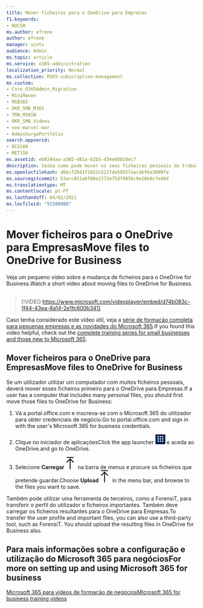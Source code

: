 ```yaml
---
title: Mover ficheiros para o OneDrive para Empresas
f1.keywords:
- NOCSH
ms.author: efrene
author: efrene
manager: scotv
audience: Admin
ms.topic: article
ms.service: o365-administration
localization_priority: Normal
ms.collection: M365-subscription-management
ms.custom:
- Core_O365Admin_Migration
- MiniMaven
- MSB365
- OKR_SMB_M365
- TRN_M365B
- OKR_SMB_Videos
- seo-marvel-mar
- AdminSurgePortfolio
search.appverid:
- BCS160
- MET150
ms.assetid: eb8244aa-a302-481a-b2b5-d34e88b18ec7
description: Saiba como pode mover os seus ficheiros pessoais de trabalho e ficheiros confidenciais da empresa para o OneDrive for Business em apenas alguns passos fáceis.
ms.openlocfilehash: d6bcf2b41f1052c521fda50557aac4bf6a3800fa
ms.sourcegitcommit: 53acc851abf68e2272e75df0856c0e16b0c7e48d
ms.translationtype: MT
ms.contentlocale: pt-PT
ms.lasthandoff: 04/02/2021
ms.locfileid: "51580080"
---
```

# <a name="move-files-to-onedrive-for-business"></a><span data-ttu-id="dcc34-103">Mover ficheiros para o OneDrive para Empresas</span><span class="sxs-lookup"><span data-stu-id="dcc34-103">Move files to OneDrive for Business</span></span>

<span data-ttu-id="dcc34-104">Veja um pequeno vídeo sobre a mudança de ficheiros para o OneDrive for Business.</span><span class="sxs-lookup"><span data-stu-id="dcc34-104">Watch a short video about moving files to OneDrive for Business.</span></span><br><br>

> [!VIDEO https://www.microsoft.com/videoplayer/embed/d74b083c-1f44-43ea-8a14-2e1fc600b341] 

<span data-ttu-id="dcc34-105">Caso tenha considerado este vídeo útil, veja a [série de formação completa para pequenas empresas e as novidades do Microsoft 365](https://support.microsoft.com/office/6ab4bbcd-79cf-4000-a0bd-d42ce4d12816).</span><span class="sxs-lookup"><span data-stu-id="dcc34-105">If you found this video helpful, check out the [complete training series for small businesses and those new to Microsoft 365](https://support.microsoft.com/office/6ab4bbcd-79cf-4000-a0bd-d42ce4d12816).</span></span>


## <a name="move-files-to-onedrive-for-business"></a><span data-ttu-id="dcc34-106">Mover ficheiros para o OneDrive para Empresas</span><span class="sxs-lookup"><span data-stu-id="dcc34-106">Move files to OneDrive for Business</span></span>

<span data-ttu-id="dcc34-107">Se um utilizador utilizar um computador com muitos ficheiros pessoais, deverá mover esses ficheiros primeiro para o OneDrive para Empresas.</span><span class="sxs-lookup"><span data-stu-id="dcc34-107">If a user has a computer that includes many personal files, you should first move those files to OneDrive for Business:</span></span>
  
1. <span data-ttu-id="dcc34-108">Vá a portal.office.com e inscreva-se com o Microsoft 365 do utilizador para obter credenciais de negócio.</span><span class="sxs-lookup"><span data-stu-id="dcc34-108">Go to portal.office.com and sign in with the user's Microsoft 365 for business credentials.</span></span>

2. <span data-ttu-id="dcc34-109">Clique no iniciador de aplicações</span><span class="sxs-lookup"><span data-stu-id="dcc34-109">Click the app launcher</span></span> ![The app launcher icon in Office 365](../media/7502f4ec-3c9a-435d-a7b4-b9cda85189a7.png) <span data-ttu-id="dcc34-111">e aceda ao OneDrive.</span><span class="sxs-lookup"><span data-stu-id="dcc34-111">and go to OneDrive.</span></span> 
    
3. <span data-ttu-id="dcc34-112">Selecione **Carregar**![Upload](../media/d9b963b8-10af-42e2-953d-360301b83d3c.png) na barra de menus e procure os ficheiros que pretende guardar.</span><span class="sxs-lookup"><span data-stu-id="dcc34-112">Choose **Upload**![Upload](../media/d9b963b8-10af-42e2-953d-360301b83d3c.png) in the menu bar, and browse to the files you want to save.</span></span> 
    
<span data-ttu-id="dcc34-p101">Também pode utilizar uma ferramenta de terceiros, como a ForensiT, para transferir o perfil do utilizador e ficheiros importantes. Também deve carregar os ficheiros resultantes para o OneDrive para Empresas.</span><span class="sxs-lookup"><span data-stu-id="dcc34-p101">To transfer the user profile and important files, you can also use a third-party tool, such as ForensiT. You should upload the resulting files in OneDrive for Business also.</span></span>
  
## <a name="for-more-on-setting-up-and-using-microsoft-365-for-business"></a><span data-ttu-id="dcc34-115">Para mais informações sobre a configuração e utilização do Microsoft 365 para negócios</span><span class="sxs-lookup"><span data-stu-id="dcc34-115">For more on setting up and using Microsoft 365 for business</span></span>

[<span data-ttu-id="dcc34-116">Microsoft 365 para vídeos de formação de negócios</span><span class="sxs-lookup"><span data-stu-id="dcc34-116">Microsoft 365 for business training videos</span></span>](https://support.microsoft.com/office/6ab4bbcd-79cf-4000-a0bd-d42ce4d12816)
